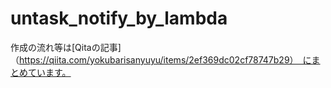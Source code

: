 # untask_notify_by_lambda
作成の流れ等は[Qitaの記事]（https://qiita.com/yokubarisanyuyu/items/2ef369dc02cf78747b29）　にまとめています。
